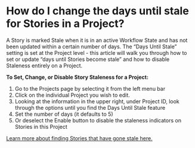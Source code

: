 # How do I change the days until stale for Stories in a Project?

A Story is marked Stale when it is in an active Workflow State and has not been updated within a certain number of days. The “Days Until Stale” setting is set at the Project level - this article will walk you through how to set or update “days until Stories become stale” and how to disable Staleness entirely on a Project.

**To Set, Change, or Disable Story Staleness for a Project:**

1. Go to the Projects page by selecting it from the left menu bar
2. Click on the individual Project you wish to edit.
3. Looking at the information in the upper right, under Project ID, look through the options until you find the Days Until Stale feature
4. Set the number of days (it defaults to 5)
5. Or deselect the Enable button to disable the staleness indicators on Stories in this Project

[Learn more about finding Stories that have gone stale here.](https://help.clubhouse.io/hc/en-us/articles/360016024832)
